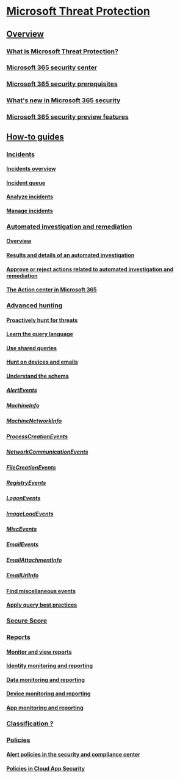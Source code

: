 # [Microsoft Threat Protection]()
## [Overview]()
### [What is Microsoft Threat Protection?](microsoft-threat-protection.md)
### [Microsoft 365 security center](overview-security-center.md)
### [Microsoft 365 security prerequisites](prerequisites.md)
### [What's new in Microsoft 365 security](mtp-whats-new.md)
### [Microsoft 365 security preview features](mtp-preview.md)

## [How-to guides]()
### [Incidents]()
#### [Incidents overview](incidents-overview.md)
#### [Incident queue](incident-queue.md)
#### [Analyze incidents](analyze-incidents.md)
#### [Manage incidents](manage-incidents.md)

### [Automated investigation and remediation]()
#### [Overview](mtp-autoir.md)
#### [Results and details of an automated investigation](mtp-autoir-results.md)
#### [Approve or reject actions related to automated investigation and remediation](mtp-autoir-actions.md)
#### [The Action center in Microsoft 365](mtp-action-center.md)

### [Advanced hunting]()
#### [Proactively hunt for threats](advanced-hunting.md)
#### [Learn the query language](advanced-hunting-language-overview.md)
#### [Use shared queries](advanced-hunting-shared-queries.md)
#### [Hunt on devices and emails](advanced-hunting-query-emails-devices.md)
#### [Understand the schema](advanced-hunting-schema-tables.md)
##### [AlertEvents](advanced-hunting-alertevents-table.md)
##### [MachineInfo](advanced-hunting-machineinfo-table.md)
##### [MachineNetworkInfo](advanced-hunting-machinenetworkinfo-table.md)
##### [ProcessCreationEvents](advanced-hunting-processcreationevents-table.md)
##### [NetworkCommunicationEvents](advanced-hunting-networkcommunicationevents-table.md)
##### [FileCreationEvents](advanced-hunting-filecreationevents-table.md)
##### [RegistryEvents](advanced-hunting-registryevents-table.md)
##### [LogonEvents](advanced-hunting-logonevents-table.md)
##### [ImageLoadEvents](advanced-hunting-imageloadevents-table.md)
##### [MiscEvents](advanced-hunting-miscevents-table.md)
##### [EmailEvents](advanced-hunting-emailevents-table.md)
##### [EmailAttachmentInfo](advanced-hunting-emailattachmentinfo-table.md)
##### [EmailUrlInfo](advanced-hunting-emailurlinfo-table.md)
#### [Find miscellaneous events](advanced-hunting-misc-events.md)
#### [Apply query best practices](advanced-hunting-best-practices.md)

### [Secure Score](microsoft-secure-score.md)

### [Reports]()
#### [Monitor and view reports](monitoring-and-reporting.md)
#### [Identity monitoring and reporting](monitor-and-report-identities.md)
#### [Data monitoring and reporting](monitor-data.md)
#### [Device monitoring and reporting](monitor-devices.md)
#### [App monitoring and reporting](monitor-apps.md)

### [Classification ?](https://docs.microsoft.com/office365/securitycompliance/labels)

### [Policies]()
#### [Alert policies in the security and compliance center](https://docs.microsoft.com/office365/securitycompliance/alert-policies)
#### [Policies in Cloud App Security](https://docs.microsoft.com/cloud-app-security/control)

